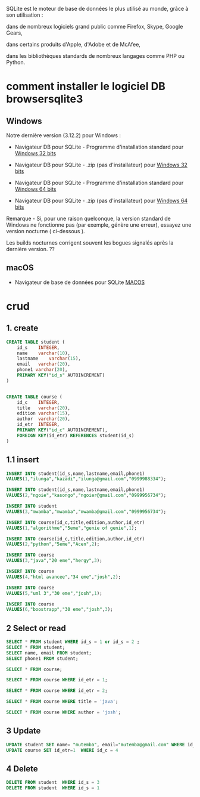 
SQLite est le moteur de base de données le plus utilisé au monde, grâce à son utilisation :

dans de nombreux logiciels grand public comme Firefox, Skype, Google Gears,

dans certains produits d'Apple, d'Adobe et de McAfee,

dans les bibliothèques standards de nombreux langages comme PHP ou Python.

# comment installer le logiciel DB browsersqlite3

## Windows
Notre dernière version (3.12.2) pour Windows :

- Navigateur DB pour SQLite - Programme d'installation standard pour [Windows 32 bits](https://download.sqlitebrowser.org/DB.for.SQLite-3.12-win32.msi)
- Navigateur DB pour SQLite - .zip (pas d'installateur) pour [Windows 32 bits](https://download.sqlitebrowser.org/DB.for.SQLite-3.12-win32.zip)

- Navigateur DB pour SQLite - Programme d'installation standard pour [Windows 64 bits](https://download.sqlitebrowser.org/DB.for.SQLite-3.12-win64.msi)
- Navigateur DB pour SQLite - .zip (pas d'installateur) pour [Windows 64 bits](https://download.sqlitebrowser.org/DB.for.SQLite-3.12-win64.zip)

Remarque - Si, pour une raison quelconque, la version standard de Windows ne fonctionne pas (par exemple, génère une erreur), essayez une version nocturne ( ci-dessous ).

Les builds nocturnes corrigent souvent les bogues signalés après la dernière version. ??

## macOS

- Navigateur de base de données pour SQLite [MACOS](https://download.sqlitebrowser.org/DB.for.SQLite-3.12.dmg)


# crud
## 1. create

```sql
CREATE TABLE student (
	id_s	INTEGER,
	name	varchar(10), 
	lastname	varchar(15),
	email	varchar(20),
	phone1 varchar(20),
	PRIMARY KEY("id_s" AUTOINCREMENT)
)


CREATE TABLE course (
	id_c	INTEGER,
	title	varchar(20), 
	edition	varchar(15),
	author	varchar(20),
	id_etr	INTEGER,
	PRIMARY KEY("id_c" AUTOINCREMENT),
	FOREIGN KEY(id_etr) REFERENCES student(id_s)
)
```
## 1.1 insert

```sql
INSERT INTO student(id_s,name,lastname,email,phone1)
VALUES(1,"ilunga","kazadi","ilunga@gmail.com","0999988334");

INSERT INTO student(id_s,name,lastname,email,phone1)
VALUES(2,"ngoie","kasongo","ngoier@gmail.com","0999956734");

INSERT INTO student 
VALUES(3,"mwamba","mwamba","mwamba@gmail.com","0999956734");
```
``` sql
INSERT INTO course(id_c,title,edition,author,id_etr)
VALUES(1,"algorithme","5eme","genie of genie",1);

INSERT INTO course(id_c,title,edition,author,id_etr)
VALUES(2,"python","5eme","Acen",2);

INSERT INTO course 
VALUES(3,"java","20 eme","hergy",3);

INSERT INTO course 
VALUES(4,"html avancee","34 eme","josh",2);

INSERT INTO course 
VALUES(5,"uml 3","30 eme","josh",1);

INSERT INTO course 
VALUES(6,"boostrapp","30 eme","josh",3);
```
## 2 Select or read
``` sql
SELECT * FROM student WHERE id_s = 1 or id_s = 2 ;
SELECT * FROM student;
SELECT name, email FROM student;
SELECT phone1 FROM student;
```
``` sql
SELECT * FROM course;

SELECT * FROM course WHERE id_etr = 1;

SELECT * FROM course WHERE id_etr = 2;

SELECT * FROM course WHERE title = 'java';

SELECT * FROM course WHERE author = 'josh';
```

## 3 Update 
```sql
UPDATE student SET name= "mutemba", email="mutemba@gmail.com" WHERE id_s = 3
UPDATE course SET id_etr=1  WHERE id_c = 4

```
## 4 Delete 
```sql
DELETE FROM student  WHERE id_s = 3
DELETE FROM student  WHERE id_s = 1

```

